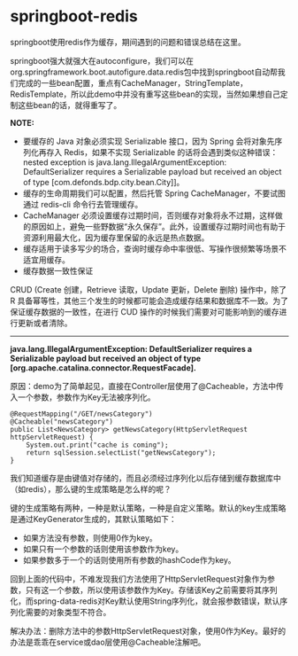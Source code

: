 # springboot-redis
springboot使用redis作为缓存，期间遇到的问题和错误总结在这里。

springboot强大就强大在autoconfigure，我们可以在org.springframework.boot.autofigure.data.redis包中找到springboot自动帮我们完成的一些bean配置，重点有CacheManager，StringTemplate，RedisTemplate，所以此demo中并没有重写这些bean的实现，当然如果想自己定制这些bean的话，就得重写了。

**NOTE:**

+ 要缓存的 Java 对象必须实现 Serializable 接口，因为 Spring 会将对象先序列化再存入 Redis，如果不实现 Serializable 的话将会遇到类似这种错误：nested exception is java.lang.IllegalArgumentException: DefaultSerializer requires a Serializable payload but received an object of type [com.defonds.bdp.city.bean.City]]。
+ 缓存的生命周期我们可以配置，然后托管 Spring CacheManager，不要试图通过 redis-cli 命令行去管理缓存。
+ CacheManager 必须设置缓存过期时间，否则缓存对象将永不过期，这样做的原因如上，避免一些野数据“永久保存”。此外，设置缓存过期时间也有助于资源利用最大化，因为缓存里保留的永远是热点数据。
+ 缓存适用于读多写少的场合，查询时缓存命中率很低、写操作很频繁等场景不适宜用缓存。
+ 缓存数据一致性保证

CRUD (Create 创建，Retrieve 读取，Update 更新，Delete 删除) 操作中，除了 R 具备幂等性，其他三个发生的时候都可能会造成缓存结果和数据库不一致。为了保证缓存数据的一致性，在进行 CUD 操作的时候我们需要对可能影响到的缓存进行更新或者清除。

- - -
**java.lang.IllegalArgumentException: DefaultSerializer requires a Serializable payload but received an object of type [org.apache.catalina.connector.RequestFacade].**

原因：demo为了简单起见，直接在Controller层使用了@Cacheable，方法中传入一个参数，参数作为Key无法被序列化。

    @RequestMapping("/GET/newsCategory")
    @Cacheable("newsCategory")
    public List<NewsCategory> getNewsCategory(HttpServletRequest httpServletRequest) {
        System.out.print("cache is coming");
        return sqlSession.selectList("getNewsCategory");
    }

我们知道缓存是由键值对存储的，而且必须经过序列化以后存储到缓存数据库中（如redis），那么键的生成策略是怎么样的呢？

键的生成策略有两种，一种是默认策略，一种是自定义策略。默认的key生成策略是通过KeyGenerator生成的，其默认策略如下：
+ 如果方法没有参数，则使用0作为key。
+ 如果只有一个参数的话则使用该参数作为key。
+ 如果参数多于一个的话则使用所有参数的hashCode作为key。

回到上面的代码中，不难发现我们方法使用了HttpServletRequest对象作为参数，只有这一个参数，所以使用该参数作为Key。存储该Key之前需要将其序列化，而spring-data-redis对Key默认使用String序列化，就会报参数错误，默认序列化需要的对象类型不符合。

解决办法：删除方法中的参数HttpServletRequest对象，使用0作为Key。最好的办法是乖乖在service或dao层使用@Cacheable注解吧。

